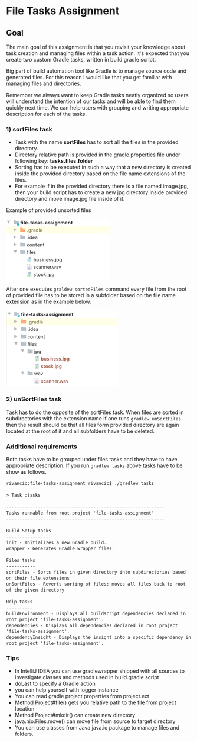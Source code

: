 # File Tasks Assignment

## Goal 

The main goal of this assignment is that you revisit your knowledge about task creation and managing files within 
a task action. It's expected that you create two custom Gradle tasks, written in build.gradle script.

Big part of build automation tool like Gradle is to manage source code and generated files. For this reason I would like that
 you get familiar with managing files and directories. 

Remember we always want to keep Gradle tasks neatly organized so users will understand the intention of our tasks and 
will be able to find them quickly next time. We can help users with grouping and writing appropriate 
description for each of the tasks.

### 1) sortFiles task

* Task with the name **sortFiles** has to sort all the files in the provided directory. 
* Directory relative path is provided in the gradle.properties file under following key: **tasks.files.folder**
* Sorting has to be executed in such a way that a new directory is created inside the provided directory based on the 
file name extensions of the files. 
* For example if in the provided directory there is a file named image.jpg, then your build script has to create a 
new jpg directory inside provided directory and move image.jpg file inside of it.


Example of provided unsorted files

![Unsorted files](content/unsorted-files.png)

After one executes `graldew sortedFiles` command every file from the root of provided file has to be stored in a subfolder based on the file name extension as in the example below:

![Unsorted files](content/sorted-files.png)

### 2) unSortFiles task

Task has to do the opposite of the sortFiles task. When files are sorted in subdirectories with the extension name if 
one runs `gradlew unSortFiles` then the result should be that all files form provided directory are again located at 
the root of it and all subfolders have to be deleted.

### Additional requirements

Both tasks have to be grouped under files tasks and they have to have appropriate description.
If you run `gradlew tasks` above tasks have to be show as follows.

```
rivancic:file-tasks-assignment rivancic$ ./gradlew tasks

> Task :tasks

------------------------------------------------------------
Tasks runnable from root project 'file-tasks-assignment'
------------------------------------------------------------

Build Setup tasks
-----------------
init - Initializes a new Gradle build.
wrapper - Generates Gradle wrapper files.

Files tasks
-----------
sortFiles - Sorts files in given directory into subdirectories based on their file extensions
unSortFiles - Reverts sorting of files; moves all files back to root of the given directory

Help tasks
----------
buildEnvironment - Displays all buildscript dependencies declared in root project 'file-tasks-assignment'.
dependencies - Displays all dependencies declared in root project 'file-tasks-assignment'.
dependencyInsight - Displays the insight into a specific dependency in root project 'file-tasks-assignment'.
```

### Tips

- In IntelliJ IDEA you can use gradlewrapper shipped with all sources to investigate classes and methods used in 
build.gradle script
- doLast to specify a Gradle action
- you can help yourself with logger instance
- You can read gradle project properties from project.ext
- Method Project#file() gets you relative path to the file from project location
- Method Project#mkdir() can create new directory
- java.nio.Files.move() can move file from source to target directory
- You can use classes from Java java.io package to manage files and folders.
